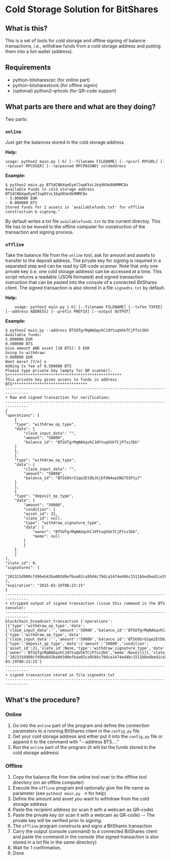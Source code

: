 # Cold Storage Solution for BitShares #

## What is this? ##
This is a set of tools for cold storage and offline signing of balance
transactions, i.e., withdraw funds from a cold storage address and putting them
into a hot wallet (address).

## Requirements ##
 * python-bitsharesrpc (for online part)
 * python-bitsharestools (for offline signin)
 * (optional) python2-qrtools (for QR-code support)

## What parts are there and what are they doing? ##
Two parts:

### `online` ###
Just get the balances stored in the cold storage address.

**Help:**

    usage: python2 main.py [-h] [--filename FILENAME] [--rpcurl RPCURL] [--rpcuser RPCUSER] [--rpcpasswd RPCPASSWD] coldaddress

**Example:**

    $ python2 main.py BTS4CNbXqeEym7JopKYvL16qVKUe9kRMMC8x
    Available Funds in cold storage address BTS4CNbXqeEym7JopKYvL16qVKUe9kRMMC8x
    - 5.000000 EUR
    - 0.000000 BTS
    Stored funds for 2 assets in 'availablefunds.txt' for offline construction & signing."

By default writes a txt file `availablefunds.txt` to the current directoy. This
file has to be moved to the offline computer for construction of the
transaction and signing process.

### `offline` ###
Take the balance file from the `online` tool, ask for amount and assets to
transfer to the deposit address. The private key for signing is required in a
separated step and can be read by QR-code scanner. Note that only
one private key (i.e. one cold storage address) can be accessed at a time.
This script returns a readable (JSON formated) and signed transaction
instruction that can be pasted into the console of a connected BitShares
client. The signed transaction is also stored in a file `signedtx.txt` by
default.

**Help:**

    	usage: python2 main.py [-h] [--filename FILENAME] [--txfee TXFEE] [--address ADDRESS] [--prefix PREFIX] [--output OUTPUT]

**Example:**

    $ python2 main.py --address BTSUTgrMqNAGqvhCJdYtuqVGkTCjP7ss3bh
    Available funds:
    5.000000 EUR
    0.500000 BTS
    Give amount AND asset [10 BTS]: 5 EUR
    Going to withdraw:
    5.000000 EUR
    Want more? [Y/n] n
    Adding tx fee of 0.500000 BTS
    Please type private key [empty for QR scanner]: 5**************************************************
    This private key gives access to funds in address BTS*********************************
    --------------------------------------------------------------------------------
    + Raw and signed transaction for verification:
    --------------------------------------------------------------------------------
    {
	"operations": [
	    {
		"type": "withdraw_op_type", 
		"data": {
		    "claim_input_data": "", 
		    "amount": "50000", 
		    "balance_id": "BTSUTgrMqNAGqvhCJdYtuqVGkTCjP7ss3bh"
		}
	    }, 
	    {
		"type": "withdraw_op_type", 
		"data": {
		    "claim_input_data": "", 
		    "amount": "50000", 
		    "balance_id": "BTSG9SrG1qe2EtDbJkjbTUN4epSNG755P1y7"
		}
	    }, 
	    {
		"type": "deposit_op_type", 
		"data": {
		    "amount": "50000", 
		    "condition": {
			"asset_id": 21, 
			"slate_id": null, 
			"type": "withdraw_signature_type", 
			"data": {
			    "owner": "BTSUTgrMqNAGqvhCJdYtuqVGkTCjP7ss3bh", 
			    "memo": null
			}
		    }
		}
	    }
	], 
	"slate_id": 0, 
	"signatures": [
	    "202315d908cfd96eb43ba003d0efbaa02ca9584c79dca1474ed4bc1511bbedbed1ce29bfa0e98f8b78dcabd9c127c50bda18f7d26d5b9f70f0a03bc3f9096f122f"
	], 
	"expiration": "2015-03-19T08:23:15"
    }
    --------------------------------------------------------------------------------
    + stripped output of signed transaction (issue this command in the BTS console):
    --------------------------------------------------------------------------------
    blockchain_broadcast_transaction {'operations':[{'type':'withdraw_op_type','data':{'claim_input_data':'','amount':'50000','balance_id':'BTSUTgrMqNAGqvhCJdYtuqVGkTCjP7ss3bh'}},{'type':'withdraw_op_type','data':{'claim_input_data':'','amount':'50000','balance_id':'BTSG9SrG1qe2EtDbJkjbTUN4epSNG755P1y7'}},{'type':'deposit_op_type','data':{'amount':'50000','condition':{'asset_id':21,'slate_id':None,'type':'withdraw_signature_type','data':{'owner':'BTSUTgrMqNAGqvhCJdYtuqVGkTCjP7ss3bh','memo':None}}}}],'slate_id':0,'signatures':['202315d908cfd96eb43ba003d0efbaa02ca9584c79dca1474ed4bc1511bbedbed1ce29bfa0e98f8b78dcabd9c127c50bda18f7d26d5b9f70f0a03bc3f9096f122f'],'expiration':'2015-03-19T08:23:15'}
    --------------------------------------------------------------------------------
    + signed transaction stored in file signedtx.txt
    --------------------------------------------------------------------------------

## What's the procedure? ##
### Online ###
1. Go into the `online` part of the program and define the connection parameters to a running BitShares client in the `config.py` file
2. Get your cold storage address and either put it into the `config.py` file or append it to the command with "--address BTS...."
3. Run the `online` part of the program (it will list the funds stored in the cold storage address)

### Offline ###
1. Copy the balance file from the online tool over to the offline tool directory (on an offline computer)
2. Execute the `offline` program and optionally give the file name as parameter (see `python2 main.py -h` for help)
3. Define the amount and asset you want to withdraw from the cold storage address
4. Paste the recipient address (or scan it with a webcam as QR-code)
5. Paste the private key (or scan it with a webcam as QR-code) -- The private key will be verified prior to signing.
6. The `offline` program constructs and signs a BitShares transaction 
7. Carry the output (console command) to a connected BitShares client and paste the command in the console (the signed transaction is also stored in a txt file in the same directory)
8. Wait for 1 confirmation.
9. Done
